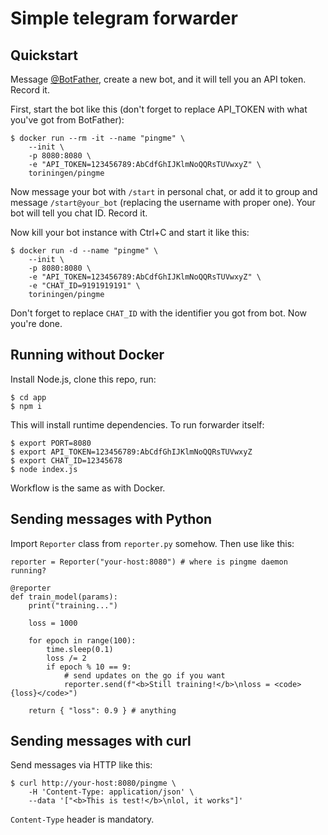 # Simple telegram forwarder

## Quickstart

Message [@BotFather](https://t.me/BotFather), create a new bot, and it will tell you an API token. Record it.

First, start the bot like this (don't forget to replace API_TOKEN with what you've got from BotFather):

    $ docker run --rm -it --name "pingme" \
        --init \
        -p 8080:8080 \
        -e "API_TOKEN=123456789:AbCdfGhIJKlmNoQQRsTUVwxyZ" \
        toriningen/pingme

Now message your bot with `/start` in personal chat, or add it to group and message `/start@your_bot` (replacing the username with proper one). Your bot will tell you chat ID. Record it.

Now kill your bot instance with Ctrl+C and start it like this:

    $ docker run -d --name "pingme" \
        --init \
        -p 8080:8080 \
        -e "API_TOKEN=123456789:AbCdfGhIJKlmNoQQRsTUVwxyZ" \
        -e "CHAT_ID=9191919191" \
        toriningen/pingme

Don't forget to replace `CHAT_ID` with the identifier you got from bot. Now you're done.

## Running without Docker

Install Node.js, clone this repo, run:

    $ cd app
    $ npm i

This will install runtime dependencies. To run forwarder itself:

    $ export PORT=8080
    $ export API_TOKEN=123456789:AbCdfGhIJKlmNoQQRsTUVwxyZ
    $ export CHAT_ID=12345678
    $ node index.js

Workflow is the same as with Docker.

## Sending messages with Python

Import `Reporter` class from `reporter.py` somehow. Then use like this:

    reporter = Reporter("your-host:8080") # where is pingme daemon running?
    
    @reporter
    def train_model(params):
        print("training...")
        
        loss = 1000
        
        for epoch in range(100):
            time.sleep(0.1)
            loss /= 2
            if epoch % 10 == 9:
                # send updates on the go if you want
                reporter.send(f"<b>Still training!</b>\nloss = <code>{loss}</code>")
        
        return { "loss": 0.9 } # anything

## Sending messages with curl

Send messages via HTTP like this:

    $ curl http://your-host:8080/pingme \
        -H 'Content-Type: application/json' \
        --data '["<b>This is test!</b>\nlol, it works"]'

`Content-Type` header is mandatory.
